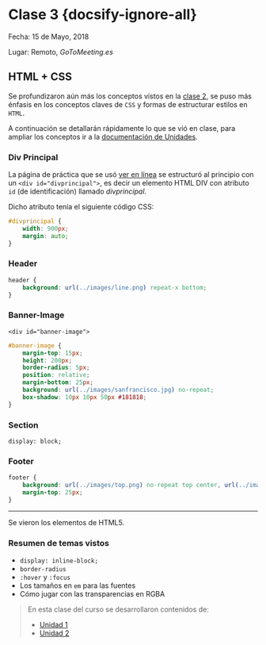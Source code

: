 # Clase 3 {docsify-ignore-all}

Fecha: 15 de Mayo, 2018

Lugar: Remoto, _GoToMeeting.es_

## HTML + CSS

Se profundizaron aún más los conceptos vistos en la [clase 2](/curso/utn/dw/clase2.md#clase-2), se puso más énfasis en los conceptos claves de `CSS` y formas de estructurar estilos en `HTML`.

A continuación se detallarán rápidamente lo que se vió en clase, para ampliar los conceptos ir a la [documentación de Unidades](/u/utn/dw/).

### Div Principal

La página de práctica que se usó [ver en línea](https://sidval.github.io/www/curso/utn/dw/c3/) se estructuró al principio con un `<div id="divprincipal">`, es decir un elemento HTML DIV con atributo `id` (de identificación) llamado _divprincipal_.

Dicho atributo tenía el siguiente código CSS:

```css
#divprincipal {
    width: 900px;
    margin: auto;
}
```

### Header

```css
header {
    background: url(../images/line.png) repeat-x bottom;
}
```

### Banner-Image

`<div id="banner-image">`

```css
#banner-image {
    margin-top: 15px;
    height: 200px;
    border-radius: 5px;
    position: relative;
    margin-bottom: 25px;
    background: url(../images/sanfrancisco.jpg) no-repeat;
    box-shadow: 10px 10px 50px #181818;
}
```

### Section

`display: block;`

### Footer

```css
footer {
    background: url(../images/top.png) no-repeat top center, url(../images/line.png) repeat-x top, url(../images/shadow.png) repeat-x top;
    margin-top: 25px;
}
```

***

Se vieron los elementos de HTML5.

### Resumen de temas vistos

* `display: inline-block;`
* `border-radius`
* `:hover` y `:focus`
* Los tamaños en `em` para las fuentes
* Cómo jugar con las transparencias en RGBA

>En esta clase del curso se desarrollaron contenidos de:
>
> * [Unidad 1](/u/utn/dw/unidad1.md)
> * [Unidad 2](/u/utn/dw/unidad2.md)
